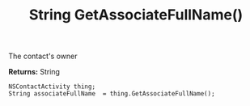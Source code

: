 ﻿---
uid: crmscript_ref_NSContactActivity_GetAssociateFullName
title: String GetAssociateFullName()
intellisense: NSContactActivity.GetAssociateFullName
keywords: NSContactActivity, GetAssociateFullName
so.topic: reference
---

The contact's owner

**Returns:** String


```crmscript
NSContactActivity thing;
String associateFullName  = thing.GetAssociateFullName();
```


